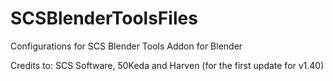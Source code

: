 # SCSBlenderToolsFiles
Configurations for SCS Blender Tools Addon for Blender


Credits to: SCS Software, 50Keda and Harven (for the first update for v1.40)
